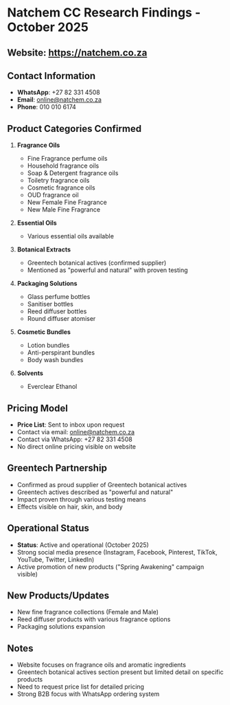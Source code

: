 # Natchem CC Research Findings - October 2025

## Website: https://natchem.co.za

## Contact Information
- **WhatsApp**: +27 82 331 4508
- **Email**: online@natchem.co.za
- **Phone**: 010 010 6174

## Product Categories Confirmed
1. **Fragrance Oils**
   - Fine Fragrance perfume oils
   - Household fragrance oils
   - Soap & Detergent fragrance oils
   - Toiletry fragrance oils
   - Cosmetic fragrance oils
   - OUD fragrance oil
   - New Female Fine Fragrance
   - New Male Fine Fragrance

2. **Essential Oils**
   - Various essential oils available

3. **Botanical Extracts**
   - Greentech botanical actives (confirmed supplier)
   - Mentioned as "powerful and natural" with proven testing

4. **Packaging Solutions**
   - Glass perfume bottles
   - Sanitiser bottles
   - Reed diffuser bottles
   - Round diffuser atomiser

5. **Cosmetic Bundles**
   - Lotion bundles
   - Anti-perspirant bundles
   - Body wash bundles

6. **Solvents**
   - Everclear Ethanol

## Pricing Model
- **Price List**: Sent to inbox upon request
- Contact via email: online@natchem.co.za
- Contact via WhatsApp: +27 82 331 4508
- No direct online pricing visible on website

## Greentech Partnership
- Confirmed as proud supplier of Greentech botanical actives
- Greentech actives described as "powerful and natural"
- Impact proven through various testing means
- Effects visible on hair, skin, and body

## Operational Status
- **Status**: Active and operational (October 2025)
- Strong social media presence (Instagram, Facebook, Pinterest, TikTok, YouTube, Twitter, LinkedIn)
- Active promotion of new products ("Spring Awakening" campaign visible)

## New Products/Updates
- New fine fragrance collections (Female and Male)
- Reed diffuser products with various fragrance options
- Packaging solutions expansion

## Notes
- Website focuses on fragrance oils and aromatic ingredients
- Greentech botanical actives section present but limited detail on specific products
- Need to request price list for detailed pricing
- Strong B2B focus with WhatsApp ordering system


